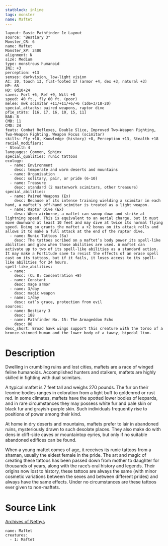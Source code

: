 ```yaml
---
statblock: inline
tags: monster
name: Maftet
---
```

```statblock
layout: Basic Pathfinder 1e Layout
source: "Bestiary 3"
Monster_CR: 6
name: Maftet
Monster_XP: 2400
alignment: N
size: Medium
type: monstrous humanoid
INI: +3
perception: +13
senses: darkvision, low-light vision
AC: 20, touch 13, flat-footed 17 (armor +4, dex +3, natural +3)
HP: 68
HD: 8d10+24
saves: Fort +5, Ref +9, Will +8
speed: 40 ft., fly 60 ft. (poor)
melee: mwk scimitar +11/+11/+6/+6 (1d6+3/18-20)
special_attacks: paired weapons, raptor dive
pf1e_stats: [16, 17, 16, 10, 15, 11]
BAB: 8
CMB: 11
CMD: 24
feats: Combat Reflexes, Double Slice, Improved Two-Weapon Fighting, Two-Weapon Fighting, Weapon Focus (scimitar)
skills: Fly +10, Knowledge (history) +8, Perception +13, Stealth +18
racial_modifiers:
- Stealth 4
languages: Common, Sphinx
special_qualities: runic tattoos
ecology:
  - name: Environment
    desc: temperate and warm deserts and mountains
  - name: Organisation
    desc: solitary, pair, or pride (6-10)
  - name: Treasure
    desc: standard (2 masterwork scimitars, other treasure)
special_abilities:
  - name: Paired Weapons (Ex)
    desc: Because of its intense training wielding a scimitar in each hand, a maftet’s off-hand scimitar is treated as a light weapon.
  - name: Raptor Dive (Ex)
    desc: When airborne, a maftet can swoop down and strike at lightning speed. This is equivalent to an aerial charge, but it must move downward at least 10 feet and may dive at twice its normal flying speed. Doing so grants the maftet a +2 bonus on its attack rolls and allows it to make a full attack at the end of the raptor dive.
  - name: Runic Tattoos (Su)
    desc: The tattoos scribed on a maftet’s body power its spell-like abilities and glow when those abilities are used. A maftet can activate up to two of its spell-like abilities as a standard action. It may make a Fortitude save to resist the effects of an erase spell cast on its tattoos, but if it fails, it loses access to its spell-like abilities for 24 hours.
spell-like_abilities:
  - name:
    desc: (CL 8; Concentration +8)
  - name: Constant
    desc: mage armor
  - name: 3/day
    desc: magic weapon
  - name: 1/day
    desc: cat’s grace, protection from evil
sources:
  - name: Bestiary 3
    desc: 188
  - name: Pathfinder No. 15: The Armageddon Echo
    desc: 88
desc_short: Broad hawk wings support this creature with the torso of a bronze-skinned human and the lower body of a tawny, bipedal lion.
```
# Description
Dwelling in crumbling ruins and lost cities, maftets are a race of winged feline humanoids. Accomplished hunters and stalkers, maftets are highly skilled in fighting with dual scimitars.

A typical maftet is 7 feet tall and weighs 270 pounds. The fur on their leonine bodies ranges in coloration from a light buff to goldenrod or rust red. In some climates, maftets have the spotted lower bodies of leopards, and in rare circumstances they may possess white fur and pale skin or black fur and grayish-purple skin. Such individuals frequently rise to positions of power among their kind.

At home in dry deserts and mountains, maftets prefer to lair in abandoned ruins, mysteriously drawn to such desolate places. They also make do with dens in cliff-side caves or mountaintop eyries, but only if no suitable abandoned edifices can be found.

When a young maftet comes of age, it receives its runic tattoos from a shaman, usually the eldest female in the pride. The art and magic of creating these tattoos has been passed down from mother to daughter for thousands of years, along with the race’s oral history and legends. Their origins now lost to history, these tattoos are always the same (with minor cosmetic variations between the sexes and between different prides) and always have the same effects. Under no circumstances are these tattoos ever given to non-maftets.
# Source Link
[Archives of Nethys](https://aonprd.com/MonsterDisplay.aspx?ItemName=Maftet)
```encounter-table
name: Maftet
creatures:
  - 1: Maftet
```
